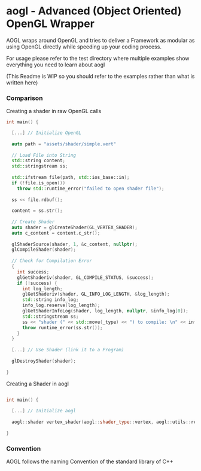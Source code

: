 # aogl - Advanced (Object Oriented) OpenGL Wrapper

AOGL wraps around OpenGL and tries to deliver a Framework as modular as using OpenGL directly while speeding up your coding process.

For usage please refer to the test directory where multiple examples show everything you need to learn about aogl

(This Readme is WIP so you should refer to the examples rather than what is written here)

### Comparison 

Creating a shader in raw OpenGL calls

```C++
int main() {

  [...] // Initialize OpenGL 
  
  auto path = "assets/shader/simple.vert"
  
  // Load File into String
  std::string content;
  std::stringstream ss;
  
  std::ifstream file(path, std::ios_base::in);
  if (!file.is_open())
    throw std::runtime_error("failed to open shader file");
  
  ss << file.rdbuf();
  
  content = ss.str();
  
  // Create Shader
  auto shader = glCreateShader(GL_VERTEX_SHADER);
  auto c_content = content.c_str();
  
  glShaderSource(shader, 1, &c_content, nullptr);
  glCompileShader(shader);
  
  // Check for Compilation Error
  {
    int success;
    glGetShaderiv(shader, GL_COMPILE_STATUS, &success);
    if (!success) {
      int log_length;
      glGetShaderiv(shader, GL_INFO_LOG_LENGTH, &log_length);
      std::string info_log;
      info_log.reserve(log_length);
      glGetShaderInfoLog(shader, log_length, nullptr, &info_log[0]);
      std::stringstream ss;
      ss << "shader (" << std::move(_type) << ") to compile: \n" << info_log.c_str();
      throw runtime_error(ss.str());
    }
  }
  
  [...] // Use Shader (link it to a Program)
  
  glDestroyShader(shader);
  
}
```

Creating a Shader in aogl

```C++

int main() {
  
  [...] // Initialize aogl
  
  aogl::shader vertex_shader(aogl::shader_type::vertex, aogl::utils::read_from_file("assets/shader/simple.vert"));
  
}

```

### Convention

AOGL follows the naming Convention of the standard library of C++
